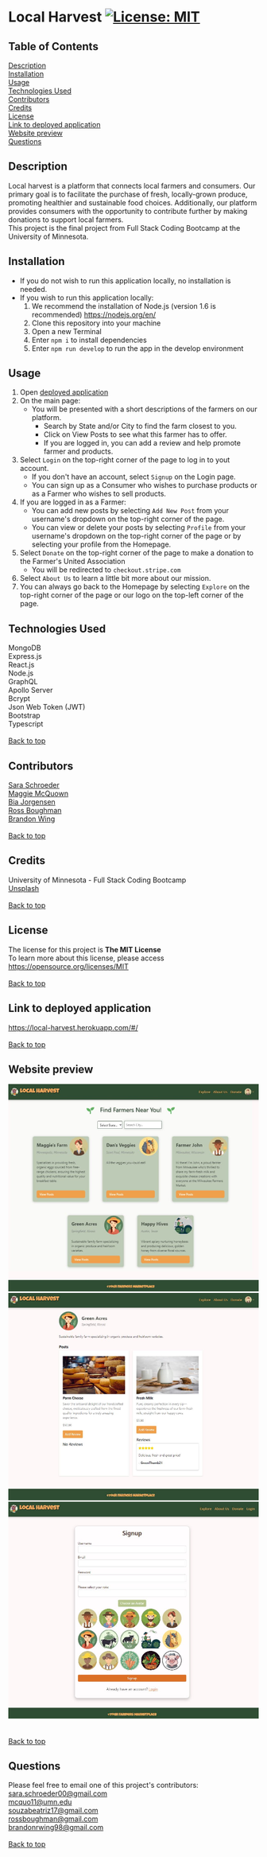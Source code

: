 # Local Harvest [![License: MIT](https://img.shields.io/badge/License-MIT-yellow.svg)](https://opensource.org/licenses/MIT)

## Table of Contents
[Description](#description)<br>
[Installation](#installation)<br>
[Usage](#usage)<br>
[Technologies Used](#technologies-used)<br>
[Contributors](#contributors)<br>
[Credits](#credits)<br>
[License](#license)<br>
[Link to deployed application](#link-to-deployed-application)<br>
[Website preview](#website-preview)<br>
[Questions](#questions)

## Description
Local harvest is a platform that connects local farmers and consumers. Our primary goal is to facilitate the purchase of fresh, locally-grown produce, promoting healthier and sustainable food choices. Additionally, our platform provides consumers with the opportunity to contribute further by making donations to support local farmers.<br>
This project is the final project from Full Stack Coding Bootcamp at the University of Minnesota.

## Installation

* If you do not wish to run this application locally, no installation is needed.
* If you wish to run this application locally:
    1. We recommend the installation of Node.js (version 1.6 is recommended) https://nodejs.org/en/
    1. Clone this repository into your machine
    1. Open a new Terminal
    1. Enter `npm i` to install dependencies
    1. Enter `npm run develop` to run the app in the develop environment

## Usage

1. Open [deployed application](https://local-harvest.herokuapp.com/#/)
1. On the main page:
    * You will be presented with a short descriptions of the farmers on our platform.
        * Search by State and/or City to find the farm closest to you.
        * Click on View Posts to see what this farmer has to offer.
        * If you are logged in, you can add a review and help promote farmer and products.
1. Select `Login` on the top-right corner of the page to log in to yout account.
    * If you don't have an account, select `Signup` on the Login page.
    * You can sign up as a Consumer who wishes to purchase products or as a Farmer who wishes to sell products.
1. If you are logged in as a Farmer:
    * You can add new posts by selecting `Add New Post` from your username's dropdown on the top-right corner of the page.
    * You can view or delete your posts by selecting `Profile` from your username's dropdown on the top-right corner of the page or by selecting your profile from the Homepage.
1. Select `Donate` on the top-right corner of the page to make a donation to the Farmer's United Association
    * You will be redirected to `checkout.stripe.com`
1. Select `About Us` to learn a little bit more about our mission.
1. You can always go back to the Homepage by selecting `Explore` on the top-right corner of the page or our logo on the top-left corner of the page.

## Technologies Used

MongoDB<br>
Express.js<br>
React.js<br>
Node.js<br>
GraphQL<br>
Apollo Server<br>
Bcrypt<br>
Json Web Token (JWT)<br>
Bootstrap<br>
Typescript
<br><br>
[Back to top](#local-harvest-)

## Contributors

[Sara Schroeder](https://github.com/saraschroeder)<br>
[Maggie McQuown](https://github.com/mcquo011)<br>
[Bia Jorgensen](https://github.com/lkalliance)<br>
[Ross Boughman](https://github.com/Ross-Boughman)<br>
[Brandon Wing](https://github.com/rudyxwhite)
<br><br>
[Back to top](#local-harvest-)

## Credits

University of Minnesota - Full Stack Coding Bootcamp<br>
[Unsplash](https://unsplash.com/)
<br><br>
[Back to top](#local-harvest-)

## License

The license for this project is **The MIT License**<br>
To learn more about this license, please access https://opensource.org/licenses/MIT
<br><br>
[Back to top](#local-harvest-)

## Link to deployed application

https://local-harvest.herokuapp.com/#/
<br><br>
[Back to top](#local-harvest-)

## Website preview

<kbd>![local-harvest-homepage](./assets/screenshots/homepage.JPG)</kbd><br>
<kbd>![local-harvest-posts](./assets/screenshots/posts.JPG)</kbd><br>
<kbd>![local-harvest-signup](./assets/screenshots/signup.JPG)</kbd><br>
<br><br>
[Back to top](#local-harvest-)

## Questions
Please feel free to email one of this project's contributors:<br>
sara.schroeder00@gmail.com<br>
mcquo11@umn.edu<br>
souzabeatriz17@gmail.com<br>
rossboughman@gmail.com<br>
brandonrwing98@gmail.com
<br><br>
[Back to top](#local-harvest-)